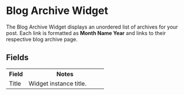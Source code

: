 # Blog Archive Widget

The Blog Archive Widget displays an unordered list of archives for your post. Each link is formatted as **Month Name Year** and links to their respective blog archive page.

## Fields

<table cellpadding="0" cellspacing="0">
	<tbody>
		<tr>
			<th>Field</th>
			<th>Notes</th>
		</tr>
		<tr>
			<td width="20%">Title</td>
			<td>Widget instance title.</td>
		</tr>
	</tbody>
</table>